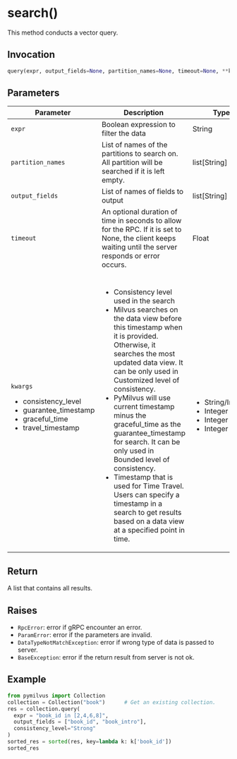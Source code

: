 # search()

This method conducts a vector query.

## Invocation

```python
query(expr, output_fields=None, partition_names=None, timeout=None, **kwargs)
```

## Parameters

| Parameter         | Description                                                   | Type               | Required |
| ----------------- | ------------------------------------------------------------- | ------------------ | -------- |
| `expr`            | Boolean expression to filter the data                         | String             | True     |
| `partition_names` | List of names of the partitions to search on. </br>All partition will be searched if it is left empty.                                                                              | list[String]       | False    |
| `output_fields`   | List of names of fields to output                             | list[String]       | False    |
| `timeout`         | An optional duration of time in seconds to allow for the RPC. If it is set to None, the client keeps waiting until the server responds or error occurs.                                                | Float              | False    |
| `kwargs` <ul><li>consistency_level</li><li>guarantee_timestamp</li><li>graceful_time</li><li>travel_timestamp</li></ul> | <br/><ul><li>Consistency level used in the search</li><li>Milvus searches on the data view before this timestamp when it is provided. Otherwise, it searches the most updated data view. It can be only used in Customized level of consistency.</li><li>PyMilvus will use current timestamp minus the graceful_time as the guarantee_timestamp for search. It can be only used in Bounded level of consistency.</li><li>Timestamp that is used for Time Travel. Users can specify a timestamp in a search to get results based on a data view at a specified point in time.</li></ul> | <br/><ul><li>String/Integer</li><li>Integer</li><li>Integer</li><li>Integer</li></ul>    | False    |

## Return

A list that contains all results.

## Raises

- `RpcError`: error if gRPC encounter an error.
- `ParamError`: error if the parameters are invalid.
- `DataTypeNotMatchException`: error if wrong type of data is passed to server.
- `BaseException`: error if the return result from server is not ok.

## Example

```python
from pymilvus import Collection
collection = Collection("book")      # Get an existing collection.
res = collection.query(
  expr = "book_id in [2,4,6,8]", 
  output_fields = ["book_id", "book_intro"],
  consistency_level="Strong"
)
sorted_res = sorted(res, key=lambda k: k['book_id'])
sorted_res
```